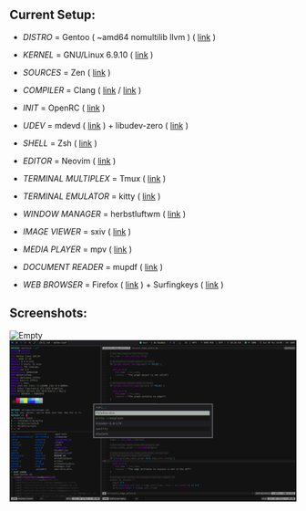 Current Setup:
--------------


+ *DISTRO* = Gentoo ( ~amd64 nomultilib llvm ) ( [link](https://www.gentoo.org) )

+ *KERNEL* = GNU/Linux 6.9.10 ( [link](https://kernel.org) )

+ *SOURCES* = Zen ( [link](https://github.com/zen-kernel/zen-kernel) )

+ *COMPILER* = Clang ( [link](https://clang.llvm.org/) / [link](https://llvm.org) )

+ *INIT* = OpenRC ( [link](https://github.com/OpenRC/openrc) )

+ *UDEV* = mdevd ( [link](https://github.com/skarnet/mdevd) ) + libudev-zero ( [link](https://github.com/illiliti/libudev-zero) )

+ *SHELL* = Zsh ( [link](https://www.zsh.org/) )

+ *EDITOR* = Neovim ( [link](https://neovim.io/) )

+ *TERMINAL MULTIPLEX* = Tmux ( [link](https://github.com/tmux/tmux/wiki) )

+ *TERMINAL EMULATOR* = kitty ( [link](https://sw.kovidgoyal.net/kitty/) )

+ *WINDOW MANAGER* = herbstluftwm ( [link](https://herbstluftwm.org/) )

+ *IMAGE VIEWER* = sxiv ( [link](https://github.com/xyb3rt/sxiv) )

+ *MEDIA PLAYER* = mpv ( [link](https://mpv.io/) )

+ *DOCUMENT READER* = mupdf ( [link](https://mupdf.com/) )

+ *WEB BROWSER* = Firefox ( [link](https://www.mozilla.org/en-US/firefox/new/) ) + Surfingkeys ( [link](https://github.com/brookhong/Surfingkeys) )


Screenshots:
--------------

![Empty](share/images/2023_07_20-190342.png)
![Workload](share/images/2023_07_20-194025.png)
